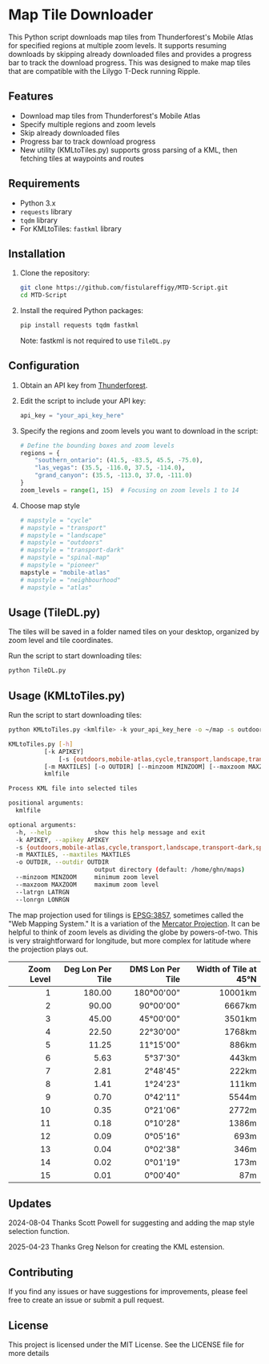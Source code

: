 # Map Tile Downloader

This Python script downloads map tiles from Thunderforest's Mobile Atlas for specified regions at multiple zoom levels. It supports resuming downloads by skipping already downloaded files and provides a progress bar to track the download progress. This was designed to make map tiles that are compatible with the Lilygo T-Deck running Ripple. 

## Features

- Download map tiles from Thunderforest's Mobile Atlas
- Specify multiple regions and zoom levels
- Skip already downloaded files
- Progress bar to track download progress
- New utility (KMLtoTiles.py) supports gross parsing of a KML,
  then fetching tiles at waypoints and routes

## Requirements

- Python 3.x
- `requests` library
- `tqdm` library
- For KMLtoTiles: `fastkml` library

## Installation

1. Clone the repository:

    ```bash
    git clone https://github.com/fistulareffigy/MTD-Script.git
    cd MTD-Script
    ```

2. Install the required Python packages:

    ```bash
    pip install requests tqdm fastkml
    ```
    Note: fastkml is not required to use `TileDL.py`

## Configuration

1. Obtain an API key from [Thunderforest](https://www.thunderforest.com/docs/apikeys/).

2. Edit the script to include your API key:

    ```python
    api_key = "your_api_key_here"
    ```

3. Specify the regions and zoom levels you want to download in the script:

    ```python
    # Define the bounding boxes and zoom levels
    regions = {
        "southern_ontario": (41.5, -83.5, 45.5, -75.0),
        "las_vegas": (35.5, -116.0, 37.5, -114.0),
        "grand_canyon": (35.5, -113.0, 37.0, -111.0)
    }
    zoom_levels = range(1, 15)  # Focusing on zoom levels 1 to 14
    ```

4. Choose map style

    ```python
    # mapstyle = "cycle"
    # mapstyle = "transport"
    # mapstyle = "landscape"
    # mapstyle = "outdoors"
    # mapstyle = "transport-dark"
    # mapstyle = "spinal-map"
    # mapstyle = "pioneer"
    mapstyle = "mobile-atlas"
    # mapstyle = "neighbourhood"
    # mapstyle = "atlas"
    ```
    

   
   
## Usage (TileDL.py)

The tiles will be saved in a folder named tiles on your desktop, organized by zoom level and tile coordinates.

Run the script to start downloading tiles:

```bash
python TileDL.py
```

## Usage (KMLtoTiles.py)

Run the script to start downloading tiles:

```bash
python KMLtoTiles.py <kmlfile> -k your_api_key_here -o ~/map -s outdoors -m 1000

KMLtoTiles.py [-h]
	      [-k APIKEY]
              [-s {outdoors,mobile-atlas,cycle,transport,landscape,transport-dark,spinal-map,pioneer,neighbourhood,atlas}]
	      [-m MAXTILES] [-o OUTDIR] [--minzoom MINZOOM] [--maxzoom MAXZOOM] [--latrgn LATRGN] [--lonrgn LONRGN]
	      kmlfile

Process KML file into selected tiles

positional arguments:
  kmlfile

optional arguments:
  -h, --help            show this help message and exit
  -k APIKEY, --apikey APIKEY
  -s {outdoors,mobile-atlas,cycle,transport,landscape,transport-dark,spinal-map,pioneer,neighbourhood,atlas}, --style {outdoors,mobile-atlas,cycle,transport,landscape,transport-dark,spinal-map,pioneer,neighbourhood,atlas}
  -m MAXTILES, --maxtiles MAXTILES
  -o OUTDIR, --outdir OUTDIR
                        output directory (default: /home/ghn/maps)
  --minzoom MINZOOM     minimum zoom level
  --maxzoom MAXZOOM     maximum zoom level
  --latrgn LATRGN
  --lonrgn LONRGN

```

The map projection used for tilings is [EPSG:3857](https://epsg.io/3857), sometimes called the "Web Mapping System." It is a variation of the [Mercator Projection](https://en.wikipedia.org/wiki/Mercator_projection). It can be helpful to think of zoom levels as dividing the globe by powers-of-two. This is very straightforward for longitude, but more complex for latitude where the projection plays out. 

|Zoom Level|Deg Lon Per Tile|DMS Lon Per Tile|Width of Tile at 45&deg;N|
|---------:|---------------:|---------------:|------------:|
|  1       | 180.00 | 180&deg;00'00" | 10001km |
|  2       |  90.00 |  90&deg;00'00" |  6667km |
|  3       |  45.00 |  45&deg;00'00" |  3501km |
|  4	   |  22.50 |  22&deg;30'00" |  1768km |
|  5       |  11.25 |  11&deg;15'00" |   886km |
|  6       |   5.63 |   5&deg;37'30" |   443km |
|  7       |   2.81 |   2&deg;48'45" |	  222km |
|  8       |   1.41 |   1&deg;24'23" |   111km |
|  9       |   0.70 |   0&deg;42'11" |   5544m |
|  10      |   0.35 |   0&deg;21'06" |	  2772m |
|  11      |   0.18 |   0&deg;10'28" |   1386m |
|  12      |   0.09 |   0&deg;05'16" |    693m |
|  13      |   0.04 |	0&deg;02'38" |    346m |
|  14      |   0.02 |   0&deg;01'19" |    173m |
|  15      |   0.01 |   0&deg;00'40" |     87m |

## Updates
2024-08-04 Thanks Scott Powell for suggesting and adding the map style selection function.

2025-04-23 Thanks Greg Nelson for creating the KML estension.

## Contributing
If you find any issues or have suggestions for improvements, please feel free to create an issue or submit a pull request.

## License
This project is licensed under the MIT License. See the LICENSE file for more details
